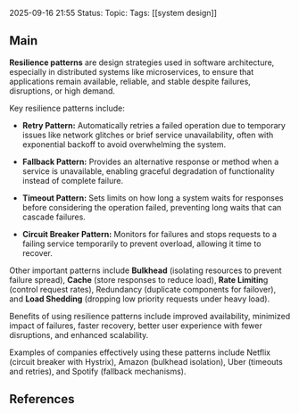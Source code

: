 2025-09-16 21:55
Status: 
Topic: 
Tags: [[system design]]
## Main

**Resilience patterns** are design strategies used in software architecture, especially in distributed systems like microservices, to ensure that applications remain available, reliable, and stable despite failures, disruptions, or high demand.


Key resilience patterns include:

- **Retry Pattern:** Automatically retries a failed operation due to temporary issues like network glitches or brief service unavailability, often with exponential backoff to avoid overwhelming the system.
    
- **Fallback Pattern:** Provides an alternative response or method when a service is unavailable, enabling graceful degradation of functionality instead of complete failure.
    
- **Timeout Pattern:** Sets limits on how long a system waits for responses before considering the operation failed, preventing long waits that can cascade failures.
    
- **Circuit Breaker Pattern:** Monitors for failures and stops requests to a failing service temporarily to prevent overload, allowing it time to recover.

Other important patterns include **Bulkhead** (isolating resources to prevent failure spread), **Cache** (store responses to reduce load), **Rate Limitin**g (control request rates), Redundancy (duplicate components for failover), and **Load Shedding** (dropping low priority requests under heavy load).

Benefits of using resilience patterns include improved availability, minimized impact of failures, faster recovery, better user experience with fewer disruptions, and enhanced scalability.

Examples of companies effectively using these patterns include Netflix (circuit breaker with Hystrix), Amazon (bulkhead isolation), Uber (timeouts and retries), and Spotify (fallback mechanisms).

## References